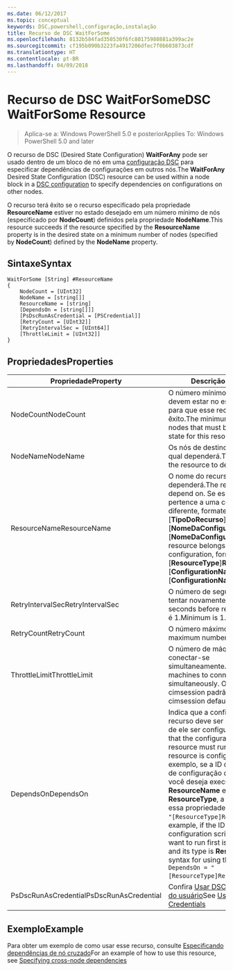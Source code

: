 ```yaml
---
ms.date: 06/12/2017
ms.topic: conceptual
keywords: DSC,powershell,configuração,instalação
title: Recurso de DSC WaitForSome
ms.openlocfilehash: 8132b584fad350530f6fc80175980881a399ac2e
ms.sourcegitcommit: cf195b090b3223fa4917206dfec7f0b603873cdf
ms.translationtype: HT
ms.contentlocale: pt-BR
ms.lasthandoff: 04/09/2018
---
```

# <a name="dsc-waitforsome-resource"></a><span data-ttu-id="6303c-103">Recurso de DSC WaitForSome</span><span class="sxs-lookup"><span data-stu-id="6303c-103">DSC WaitForSome Resource</span></span>

> <span data-ttu-id="6303c-104">Aplica-se a: Windows PowerShell 5.0 e posterior</span><span class="sxs-lookup"><span data-stu-id="6303c-104">Applies To: Windows PowerShell 5.0 and later</span></span>

<span data-ttu-id="6303c-105">O recurso de DSC (Desired State Configuration) **WaitForAny** pode ser usado dentro de um bloco de nó em uma [configuração DSC](configurations.md) para especificar dependências de configurações em outros nós.</span><span class="sxs-lookup"><span data-stu-id="6303c-105">The **WaitForAny** Desired State Configuration (DSC) resource can be used within a node block in a [DSC configuration](configurations.md) to specify dependencies on configurations on other nodes.</span></span>

<span data-ttu-id="6303c-106">O recurso terá êxito se o recurso especificado pela propriedade **ResourceName** estiver no estado desejado em um número mínimo de nós (especificado por **NodeCount**) definidos pela propriedade **NodeName**.</span><span class="sxs-lookup"><span data-stu-id="6303c-106">This resource succeeds if the resource specified by the **ResourceName** property is in the desired state on a minimum number of nodes (specified by **NodeCount**) defined by the **NodeName** property.</span></span>


## <a name="syntax"></a><span data-ttu-id="6303c-107">Sintaxe</span><span class="sxs-lookup"><span data-stu-id="6303c-107">Syntax</span></span>

```
WaitForSome [String] #ResourceName
{
    NodeCount = [UInt32]
    NodeName = [string[]]
    ResourceName = [string]
    [DependsOn = [string[]]]
    [PsDscRunAsCredential = [PSCredential]]
    [RetryCount = [UInt32]]
    [RetryIntervalSec = [UInt64]]
    [ThrottleLimit = [UInt32]]
}
```

## <a name="properties"></a><span data-ttu-id="6303c-108">Propriedades</span><span class="sxs-lookup"><span data-stu-id="6303c-108">Properties</span></span>

|  <span data-ttu-id="6303c-109">Propriedade</span><span class="sxs-lookup"><span data-stu-id="6303c-109">Property</span></span>  |  <span data-ttu-id="6303c-110">Descrição</span><span class="sxs-lookup"><span data-stu-id="6303c-110">Description</span></span>   |
|---|---|
| <span data-ttu-id="6303c-111">NodeCount</span><span class="sxs-lookup"><span data-stu-id="6303c-111">NodeCount</span></span>| <span data-ttu-id="6303c-112">O número mínimo de nós que devem estar no estado desejado para que esse recurso tenha êxito.</span><span class="sxs-lookup"><span data-stu-id="6303c-112">The minimum number of nodes that must be in the desired state for this resource to succeed.</span></span>|
| <span data-ttu-id="6303c-113">NodeName</span><span class="sxs-lookup"><span data-stu-id="6303c-113">NodeName</span></span>| <span data-ttu-id="6303c-114">Os nós de destino do recurso do qual dependerá.</span><span class="sxs-lookup"><span data-stu-id="6303c-114">The target nodes of the resource to depend on.</span></span>|
| <span data-ttu-id="6303c-115">ResourceName</span><span class="sxs-lookup"><span data-stu-id="6303c-115">ResourceName</span></span>| <span data-ttu-id="6303c-116">O nome do recurso do qual dependerá.</span><span class="sxs-lookup"><span data-stu-id="6303c-116">The resource name to depend on.</span></span> <span data-ttu-id="6303c-117">Se esse recurso pertence a uma configuração diferente, formate o nome como "[__TipoDoRecurso__]__NomeDoRecurso__::[__NomeDaConfiguração__]::[__NomeDaConfiguração__]"</span><span class="sxs-lookup"><span data-stu-id="6303c-117">If this resource belongs to a different configuration, format the name as "[__ResourceType__]__ResourceName__::[__ConfigurationName__]::[__ConfigurationName__]"</span></span>|
| <span data-ttu-id="6303c-118">RetryIntervalSec</span><span class="sxs-lookup"><span data-stu-id="6303c-118">RetryIntervalSec</span></span>| <span data-ttu-id="6303c-119">O número de segundos antes de tentar novamente.</span><span class="sxs-lookup"><span data-stu-id="6303c-119">The number of seconds before retrying.</span></span> <span data-ttu-id="6303c-120">O mínimo é 1.</span><span class="sxs-lookup"><span data-stu-id="6303c-120">Minimum is 1.</span></span>|
| <span data-ttu-id="6303c-121">RetryCount</span><span class="sxs-lookup"><span data-stu-id="6303c-121">RetryCount</span></span>| <span data-ttu-id="6303c-122">O número máximo de tentativas.</span><span class="sxs-lookup"><span data-stu-id="6303c-122">The maximum number of times to retry.</span></span>|
| <span data-ttu-id="6303c-123">ThrottleLimit</span><span class="sxs-lookup"><span data-stu-id="6303c-123">ThrottleLimit</span></span>| <span data-ttu-id="6303c-124">O número de máquinas para conectar-se simultaneamente.</span><span class="sxs-lookup"><span data-stu-id="6303c-124">Number of machines to connect simultaneously.</span></span> <span data-ttu-id="6303c-125">O padrão é new-cimsession padrão.</span><span class="sxs-lookup"><span data-stu-id="6303c-125">Default is new-cimsession default.</span></span>|
| <span data-ttu-id="6303c-126">DependsOn</span><span class="sxs-lookup"><span data-stu-id="6303c-126">DependsOn</span></span> | <span data-ttu-id="6303c-127">Indica que a configuração de outro recurso deve ser executada antes de ele ser configurado.</span><span class="sxs-lookup"><span data-stu-id="6303c-127">Indicates that the configuration of another resource must run before this resource is configured.</span></span> <span data-ttu-id="6303c-128">Por exemplo, se a ID do bloco de script de configuração do recurso que você deseja executar primeiro for __ResourceName__ e seu tipo for __ResourceType__, a sintaxe para usar essa propriedade será `DependsOn = "[ResourceType]ResourceName"`.</span><span class="sxs-lookup"><span data-stu-id="6303c-128">For example, if the ID of the resource configuration script block that you want to run first is __ResourceName__ and its type is __ResourceType__, the syntax for using this property is `DependsOn = "[ResourceType]ResourceName"`.</span></span>|
| <span data-ttu-id="6303c-129">PsDscRunAsCredential</span><span class="sxs-lookup"><span data-stu-id="6303c-129">PsDscRunAsCredential</span></span> | <span data-ttu-id="6303c-130">Confira [Usar DSC com credenciais do usuário](https://docs.microsoft.com/powershell/dsc/runasuser)</span><span class="sxs-lookup"><span data-stu-id="6303c-130">See [Using DSC with User Credentials](https://docs.microsoft.com/powershell/dsc/runasuser)</span></span> |


## <a name="example"></a><span data-ttu-id="6303c-131">Exemplo</span><span class="sxs-lookup"><span data-stu-id="6303c-131">Example</span></span>

<span data-ttu-id="6303c-132">Para obter um exemplo de como usar esse recurso, consulte [Especificando dependências de nó cruzado](crossNodeDependencies.md)</span><span class="sxs-lookup"><span data-stu-id="6303c-132">For an example of how to use this resource, see [Specifying cross-node dependencies](crossNodeDependencies.md)</span></span>